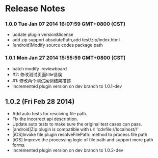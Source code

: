 <!--
#
# Copyright 2012-2013, Polyvi Inc. (http://polyvi.github.io/openxface)
# This program is distributed under the terms of the GNU General Public License.
# 
# This file is part of xFace.
# 
# xFace is free software: you can redistribute it and/or modify
# it under the terms of the GNU General Public License as published by
# the Free Software Foundation, either version 3 of the License, or
# (at your option) any later version.
# 
# xFace is distributed in the hope that it will be useful,
# but WITHOUT ANY WARRANTY; without even the implied warranty of
# MERCHANTABILITY or FITNESS FOR A PARTICULAR PURPOSE.  See the
# GNU General Public License for more details.
# 
# You should have received a copy of the GNU General Public License
# along with xFace.  If not, see <http://www.gnu.org/licenses/>.
#
-->

# Release Notes
### 1.0.0 Tue Jan 07 2014 16:07:59 GMT+0800 (CST)
 *  uodate plugin version&license
 *  add zip support absolutePath,add test/zip/index.html
 *  [android]Modify source codes package path
### 1.0.1 Mon Jan 27 2014 15:55:59 GMT+0800 (CST)
 *  batch modify .reviewboard
 *  #2: 修改测试页面title错误
 *  #1: 修改两个测试案例结果描述
 *  Incremented plugin version on dev branch to 1.0.1-dev

## 1.0.2 (Fri Feb 28 2014)


 *  Add auto tests for resolving file path.
 *  Fix the incorrect api description.
 *  Update auto tests to make sure the original test cases can pass.
 *  [android]Zip plugin is compatible with url 'cdvfile://localhost/<filesystemType>/<path to file>'
 *  [iOS]Invoke file plugin resolveFilePath: method to process file path
 *  [iOS] Improve the processing logic of file path and support more path forms.
 *  Incremented plugin version on dev branch to 1.0.2-dev
